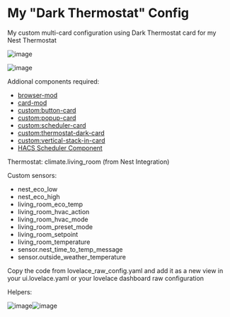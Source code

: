 # My "Dark Thermostat" Config

My custom multi-card configuration using Dark Thermostat card for my Nest Thermostat

![image](https://user-images.githubusercontent.com/49846893/202269236-fb192ab6-2408-492f-ad70-48f9a14e6023.png)

![image](https://user-images.githubusercontent.com/49846893/202269558-de8d2062-2676-4dad-8a66-4575ff07a4b2.png)

Addional components required:
 - [browser-mod](https://github.com/thomasloven/hass-browser_mod)
 - [card-mod](https://github.com/thomasloven/lovelace-card-mod)
 - [custom:button-card](https://github.com/custom-cards/button-card)
 - [custom:popup-card](https://github.com/thomasloven/lovelace-popup-card)
 - [custom:scheduler-card](https://github.com/nielsfaber/scheduler-card)
 - [custom:thermostat-dark-card](https://github.com/ciotlosm/lovelace-thermostat-dark-card)
 - [custom:vertical-stack-in-card](https://github.com/ofekashery/vertical-stack-in-card)
 - [HACS Scheduler Component](https://github.com/nielsfaber/scheduler-component)
 
Thermostat: climate.living_room (from Nest Integration)

Custom sensors:
 - nest_eco_low
 - nest_eco_high
 - living_room_eco_temp
 - living_room_hvac_action
 - living_room_hvac_mode
 - living_room_preset_mode
 - living_room_setpoint
 - living_room_temperature
 - sensor.nest_time_to_temp_message
 - sensor.outside_weather_temperature

Copy the code from lovelace_raw_config.yaml and add it as a new view in your ui.lovelace.yaml or your lovelace dashboard raw configuration

Helpers:

![image](https://user-images.githubusercontent.com/49846893/202268919-3b7732e2-8e0d-44cd-8555-1d7e26fd7113.png)![image](https://user-images.githubusercontent.com/49846893/202268689-f87263f5-38fc-4782-84c4-d6e08dbfe773.png)
